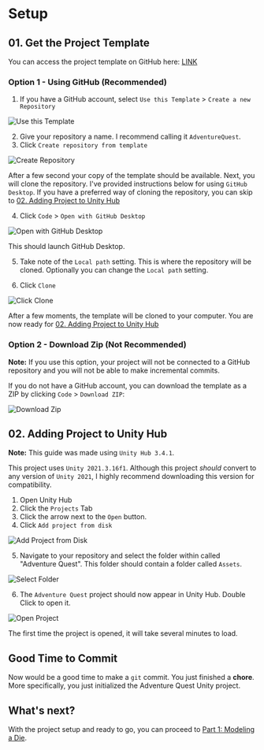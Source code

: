 # Setup

## 01. Get the Project Template

You can access the project template on GitHub here: [LINK](https://github.com/jcollard/AdventureQuest-Unity-2021)

### Option 1 - Using GitHub (Recommended)

1. If you have a GitHub account, select `Use this Template` > `Create a new Repository`

![Use this Template](../imgs/00%20-%20Setup/00-UseTemplate.png)

2. Give your repository a name. I recommend calling it `AdventureQuest`.
3. Click `Create repository from template`

![Create Repository](../imgs/00%20-%20Setup/02-CreateRepo.png)

After a few second your copy of the template should be available. Next, you will
clone the repository. I've provided instructions below for using `GitHub
Desktop`. If you have a preferred way of cloning the repository, you can skip to
[02. Adding Project to Unity Hub](#02-adding-project-to-unity-hub)

4.  Click `Code` > `Open with GitHub Desktop`

![Open with GitHub Desktop](../imgs/00%20-%20Setup/03-OpenWithGHD.png)

This should launch GitHub Desktop.

5. Take note of the `Local path` setting. This is where the repository will be
   cloned. Optionally you can change the `Local path` setting. 

6. Click `Clone`

![Click Clone](../imgs/00%20-%20Setup/04-ClickClone.png)

After a few moments, the template will be cloned to your computer. You are now
ready for [02. Adding Project to Unity Hub](#02-adding-project-to-unity-hub)

### Option 2 - Download Zip (Not Recommended)

**Note:** If you use this option, your project will not be connected to a GitHub
repository and you will not be able to make incremental commits.

If you do not have a GitHub account, you can download the template as a ZIP by
clicking `Code` > `Download ZIP`:

![Download Zip](../imgs/00%20-%20Setup/01-DownloadZip.png)


## 02. Adding Project to Unity Hub

**Note:** This guide was made using `Unity Hub 3.4.1`.

This project uses `Unity 2021.3.16f1`. Although this project *should* convert to
any version of `Unity 2021`, I highly recommend downloading this version for
compatibility.

1. Open Unity Hub
2. Click the `Projects` Tab
3. Click the arrow next to the `Open` button.
4. Click `Add project from disk`

![Add Project from Disk](../imgs/00%20-%20Setup/05-AddProject.png)

5. Navigate to your repository and select the folder within called "Adventure
   Quest". This folder should contain a folder called `Assets`.

![Select Folder](../imgs/00%20-%20Setup/SelectFolder.gif)

6. The `Adventure Quest` project should now appear in Unity Hub. Double Click to open it.

![Open Project](../imgs/00%20-%20Setup/07-OpenProject.png)

The first time the project is opened, it will take several minutes to load. 

## Good Time to Commit

Now would be a good time to make a `git` commit. You just finished a **chore**.
More specifically, you just initialized the Adventure Quest Unity project.

## What's next?

With the project setup and ready to go, you can proceed to [Part 1: Modeling a
Die](../01%20-%20Modeling%20a%20Die/README.md).

